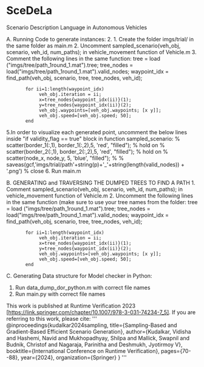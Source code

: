# SceDeLa
Scenario Description Language in Autonomous Vehicles

A. Running Code to generate instances:
2. 1. Create the folder imgs/trial/ in the same folder as main.m
   2. Uncomment sampled_scenario(veh_obj, scenario, veh_id, num_paths); in vehicle_movement function of Vehicle.m
   3. Comment the following lines in the same function:
           tree = load ("imgs/tree/path_1round_1.mat").tree;
           tree_nodes = load("imgs/tree/path_1round_1.mat").valid_nodes;
           waypoint_idx = find_path(veh_obj, scenario, tree, tree_nodes, veh_id);         

           for ii=1:length(waypoint_idx)
                veh_obj.iteration = ii;
                x=tree_nodes{waypoint_idx(ii)}(1);
                y=tree_nodes{waypoint_idx(ii)}(2);
                veh_obj.waypoints=[veh_obj.waypoints; [x y]];
                veh_obj.speed=[veh_obj.speed; 50];
           end
   
   5.In order to visualize each generated point, uncomment the below lines inside "if validity_flag == true" block in function sampled_scenario:
     % scatter(border_1(:,1), border_1(:,2),5, 'red', "filled");
    % hold on 
     % scatter(border_2(:,1), border_2(:,2),5, 'red', "filled");
     % hold on
     % scatter(node_x, node_y, 5, 'blue', "filled");
     % % saveas(gcf,'imgs/trial/path'+string(p)+'_'+string(length(valid_nodes)) + '.png')
      % close
   6. Run main.m


   B. GENERATING and TRAVERSING THE DUMPED TREES TO FIND A PATH
    1. Comment sampled_scenario(veh_obj, scenario, veh_id, num_paths); in vehicle_movement function of Vehicle.m
   2. Uncomment the following lines in the same function (make sure to use your tree names from the folder:
           tree = load ("imgs/tree/path_1round_1.mat").tree;
           tree_nodes = load("imgs/tree/path_1round_1.mat").valid_nodes;
           waypoint_idx = find_path(veh_obj, scenario, tree, tree_nodes, veh_id);         

           for ii=1:length(waypoint_idx)
                veh_obj.iteration = ii;
                x=tree_nodes{waypoint_idx(ii)}(1);
                y=tree_nodes{waypoint_idx(ii)}(2);
                veh_obj.waypoints=[veh_obj.waypoints; [x y]];
                veh_obj.speed=[veh_obj.speed; 50];
           end

   C. Generating Data structure for Model checker in Python:
   1. Run data_dump_dor_python.m with correct file names
   2. Run main.py with correct file names


This work is published at Runtime Verification 2023 [https://link.springer.com/chapter/10.1007/978-3-031-74234-7_5]. If you are referring to this work, please cite:
'''
   @inproceedings{kudalkar2024sampling,
       title={Sampling-Based and Gradient-Based Efficient Scenario Generation},
        author={Kudalkar, Vidisha and Hashemi, Navid and Mukhopadhyay, Shilpa and Mallick, Swapnil and Budnik, Christof and Nagaraja, Parinitha and Deshmukh, Jyotirmoy V},
        booktitle={International Conference on Runtime Verification},
        pages={70--88},
        year={2024},
        organization={Springer}
         }
'''
